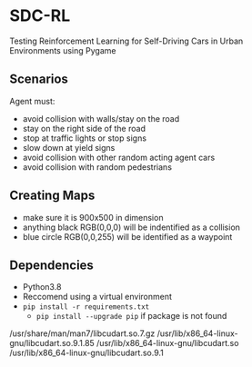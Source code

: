 # SDC-RL
Testing Reinforcement Learning for Self-Driving Cars in Urban Environments using Pygame

## Scenarios
Agent must:
- avoid collision with walls/stay on the road
- stay on the right side of the road
- stop at traffic lights or stop signs
- slow down at yield signs
- avoid collision with other random acting agent cars
- avoid collision with random pedestrians

## Creating Maps
- make sure it is 900x500 in dimension
- anything black RGB(0,0,0) will be indentified as a collision
- blue circle RGB(0,0,255) will be identified as a waypoint

## Dependencies
- Python3.8
- Reccomend using a virtual environment
- `pip install -r requirements.txt`
    - `pip install --upgrade pip` if package is not found

/usr/share/man/man7/libcudart.so.7.gz
/usr/lib/x86_64-linux-gnu/libcudart.so.9.1.85
/usr/lib/x86_64-linux-gnu/libcudart.so
/usr/lib/x86_64-linux-gnu/libcudart.so.9.1